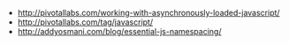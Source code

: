 - http://pivotallabs.com/working-with-asynchronously-loaded-javascript/
- http://pivotallabs.com/tag/javascript/
- http://addyosmani.com/blog/essential-js-namespacing/
